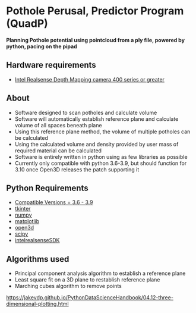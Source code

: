 # Pothole Perusal, Predictor Program (QuadP)

**Planning Pothole potential using pointcloud from a ply file, powered by python, pacing on the pipad**

## Hardware requirements 
- [Intel Realsense Depth Mapping camera 400 series or greater](https://www.intelrealsense.com/introducing-intel-realsense-d400-product-family/)

## About 
- Software designed to scan potholes and calculate volume 
- Software will automatically establish reference plane and calculate volume of all spaces beneath plane
- Using this reference plane method, the volume of multiple potholes can be calculated
- Using the calculated volume and density provided by user mass of required material can be calculated
- Software is entirely written in python using as few libraries as possible
- Currently only compatible with python 3.6-3.9, but should function for 3.10 once Open3D releases the patch supporting it

## Python Requirements
- [Compatible Versions = 3.6 - 3.9](https://linuxhint.com/install-python-ubuntu-22-04/)
- [tkinter](https://docs.python.org/3/library/tk.html)
- [numpy](https://numpy.org/doc/)
- [matplotlib](https://matplotlib.org/stable/index.html)
- [open3d](http://www.open3d.org/docs/)
- [scipy](https://docs.scipy.org/doc/scipy/)
- [intelrealsenseSDK](https://dev.intelrealsense.com/docs)

## Algorithms used 
- Principal component analysis algorithm to establish a reference plane 
- Least square fit on a 3D plane to restablish reference plane
- Marching cubes algorithm to remove points



https://jakevdp.github.io/PythonDataScienceHandbook/04.12-three-dimensional-plotting.html